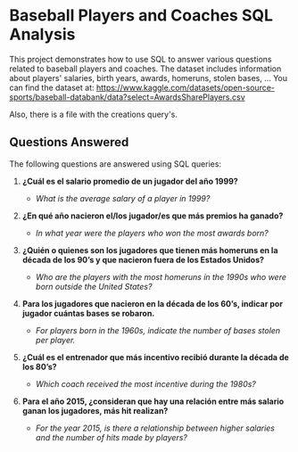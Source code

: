 # Baseball Players and Coaches SQL Analysis

This project demonstrates how to use SQL to answer various questions related to baseball players and coaches. The dataset includes information about players' salaries, birth years, awards, homeruns, stolen bases, ...
You can find the dataset at: https://www.kaggle.com/datasets/open-source-sports/baseball-databank/data?select=AwardsSharePlayers.csv

Also, there is a file with the creations query's.

## Questions Answered

The following questions are answered using SQL queries:

1. **¿Cuál es el salario promedio de un jugador del año 1999?**
   - *What is the average salary of a player in 1999?*

2. **¿En qué año nacieron el/los jugador/es que más premios ha ganado?**
   - *In what year were the players who won the most awards born?*

3. **¿Quién o quienes son los jugadores que tienen más homeruns en la década de los 90’s y que nacieron fuera de los Estados Unidos?**
   - *Who are the players with the most homeruns in the 1990s who were born outside the United States?*

4. **Para los jugadores que nacieron en la década de los 60’s, indicar por jugador cuántas bases se robaron.**
   - *For players born in the 1960s, indicate the number of bases stolen per player.*

5. **¿Cuál es el entrenador que más incentivo recibió durante la década de los 80’s?**
   - *Which coach received the most incentive during the 1980s?*

6. **Para el año 2015, ¿consideran que hay una relación entre más salario ganan los jugadores, más hit realizan?**
   - *For the year 2015, is there a relationship between higher salaries and the number of hits made by players?*
